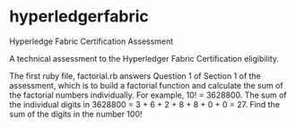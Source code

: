 # hyperledgerfabric
Hyperledge Fabric Certification Assessment

A technical assessment to the Hyperledger Fabric Certification eligibility.

The first ruby file, factorial.rb answers Question 1 of Section 1 of the assessment, which is to build a factorial function and calculate the sum of the factorial numbers individually. For example, 10! = 3628800. The sum of the individual digits in 3628800 = 3 + 6 + 2 + 8 + 8 + 0 + 0 = 27. Find the sum of the digits in the number 100!


